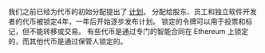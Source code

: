 我们之前已经为代币的初始分配提出了 [计划](https://medium.com/starkware/part-3-starknet-token-design-5cc17af066c6)。 分配给股东、员工和独立软件开发者的代币被锁定4年，一年后开始逐步发布计划。 锁定的令牌可以用于投票和标记，但不能转移或交易。 有些代币是通过专门的智能合同在 Ethereum 上锁定的，而其他代币是通过保管人锁定的。